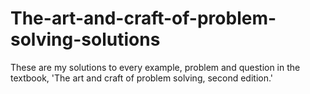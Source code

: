 # The-art-and-craft-of-problem-solving-solutions
These are my solutions to every example, problem and question in the textbook, 'The art and craft of problem solving, second edition.'
